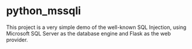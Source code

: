# python_mssqli
This project is a very simple demo of the well-known SQL Injection, using Microsoft SQL Server as the database engine and Flask as the web provider.
